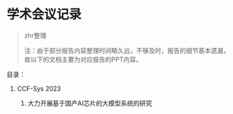 # 学术会议记录

> zhr整理
>
> 注：由于部分报告内容整理时间略久远，不够及时，报告的细节基本遗漏，故以下的文档主要为对应报告的PPT内容。

目录：

1. CCF-Sys 2023

    1. 大力开展基于国产AI芯片的大模型系统的研究
